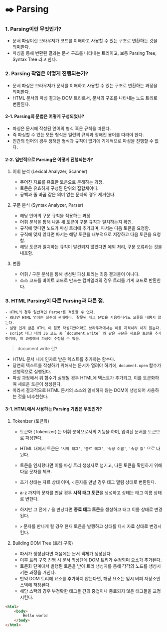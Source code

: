 # ✒️ Parsing

### 1. Parsing이란 무엇인가?

-   문서 파싱이란 브라우저가 코드를 이해하고 사용할 수 있는 구조로 변환하는 것을 의미한다.
-   파싱을 통해 변환된 결과는 문서 구조를 나타내는 트리이고, 보통 Parsing Tree, Syntax Tree 라고 한다.

### 2. Parsing 작업은 어떻게 진행되는가?

-   문서 파싱은 브라우저가 문서를 이해하고 사용할 수 있는 구조로 변환하는 과정을 의미한다.
-   HTML 문서의 파싱 결과는 DOM 트리로서, 문서의 구조를 나타내는 노드 트리로 변환된다.

#### 2-1. Parsing의 문법은 어떻게 구성되었나?

-   파싱은 문서에 작성된 언어의 형식 혹은 규칙을 따른다.
-   즉 파싱할 수 있는 모든 형식은 일련의 규칙과 정해진 용어를 따라야 한다.
-   인간의 언어의 경우 정해진 형식과 규칙이 없기에 기계적으로 파싱을 진행할 수 없다.

#### 2-2. 일반적으로 Parsing은 어떻게 진행되는가?

1. 어휘 분석 (Lexical Analyzer, Scanner)

    - 주어진 자료를 유효한 토큰으로 분해하는 과정.
    - 토큰은 유효하게 구성된 단위의 집합체이다.
    - 공백과 줄 바꿈 같은 의미 없는 문자의 경우 제거한다.

2. 구문 분석 (Syntax Analyzer, Parser)

    - 해당 언어의 구문 규칙을 적용하는 과정
    - 어휘 분석을 통해 나온 새 토큰이 구문 규칙과 일치하는지 확인.
    - 규칙에 맞다면 노드가 파싱 트리에 추가되며, 파서는 다음 토큰을 요청함.
    - 규칙에 맞지 않다면 파서는 해당 토큰을 내부적으로 저장하고 다음 토큰을 요청함.
    - 해당 토큰과 일치하는 규칙이 발견되지 않았다면 예외 처리, 구문 오류라는 것을 내포함.

3. 변환

    - 어휘 / 구문 분석을 통해 생성된 파싱 트리는 최종 결과물이 아니다.
    - 소스 코드를 바이트 코드로 만드는 컴파일러의 경우 트리를 기계 코드로 반환한다.

### 3. HTML Parsing이 다른 Parsing과 다른 점.

    - HTML의 경우 일반적인 Parser를 적용할 수 없다.
    - 왜냐면 HTML 언어는 실수에 관대하다. 잘못된 태그 문법을 사용하더라도 오류를 내뿜지 않는다.
    - 설령 인계 받은 HTML 이 잘못 작성되었더라도 브라우저에서는 이를 지적하려 하지 않는다.
    - script 태그 내의 JS 코드 중 `document.write` 와 같은 구문은 새로운 토큰을 추가하기에, 이 과정에서 파싱이 수정될 수 있음.

> document.write 란?

-   HTML 문서 내에 인자로 받은 텍스트를 추가하는 함수다.
-   당연히 텍스트를 작성하기 위해서는 문서가 열려야 하기에, `document.open` 함수가 선행적으로 실행된다.
-   파싱 과정에서 위 함수가 실행될 경우 HTML에 텍스트가 추가되고, 이를 토큰화하여 새로운 토큰이 생성된다.
-   따라서 결과적으로 HTML 문서의 소스와 일치하지 않는 DOM이 생성되어 사용하는 것을 비추천한다.

#### 3-1. HTML에서 사용하는 Parsing 기법은 무엇인가?

1.  Tokenizer (토큰화)

    -   토큰화 (Tokenizer) 는 어휘 분석으로서의 기능을 하며, 입력된 문서를 토큰으로 파싱한다.
    -   HTML 내에서 토큰은 `'시작 태그'`, `'종료 태그'`, `'속성 이름'`, `'속성 값'` 으로 나뉜다.
    -   토큰을 인지했다면 이를 파싱 트리 생성자로 넘기고, 다른 토큰을 확인하기 위해 다음 문자를 체크.

    -   초기 상태는 자료 상태 이며, `<` 문자를 만날 경우 태그 열림 상태로 변환된다.
    -   a-z 까지의 문자를 만날 경우 **시작 태그 토큰**을 생성하고 상태는 태그 이름 상태로 변한다.
    -   하지만 그 전에 `/` 을 만났다면 **종료 태그 토큰**을 생성하고 태그 이름 상태로 변경된다.
    -   `>` 문자를 만나게 될 경우 현재 토큰을 발행하고 상태를 다시 자료 상태로 변경시킨다.

2.  Building DOM Tree (트리 구축)

    -   파서가 생성된다면 처음에는 문서 객체가 생성된다.
    -   이후 트리 구축 진행 시 문서 최상단에 DOM 트리가 수정되며 요소가 추가된다.
    -   토큰화 단계에서 발행된 토큰을 받아 트리 생성자를 통해 각각의 노드를 생성시키는 과정을 거친다.
    -   만약 DOM 트리에 요소를 추가하지 않는다면, 해당 요소는 임시 버퍼 저장소인 스택에 저장된다.
    -   해당 스택의 경우 부정확한 태그들 간의 중첩이나 중료되지 않은 태그들을 교정시킨다.

```html
<html>
    <body>
        Hello world
    </body>
</html>
```
